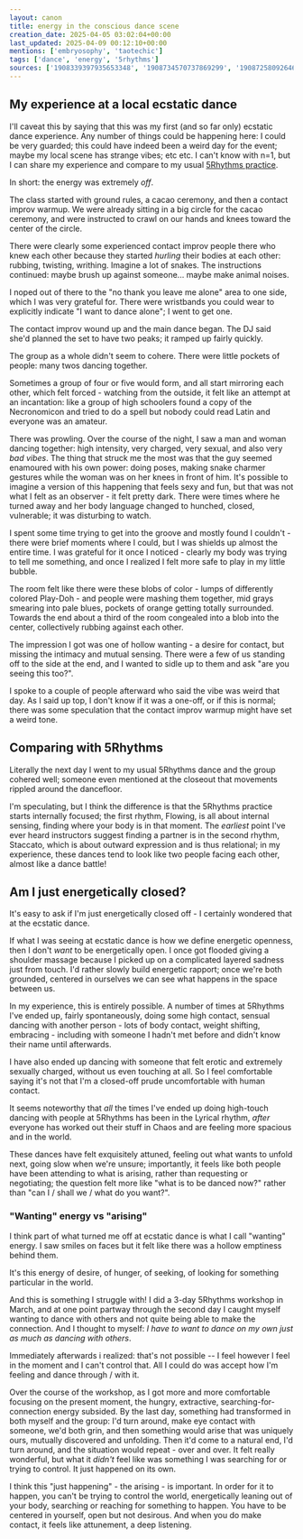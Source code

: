 ```yaml
---
layout: canon
title: energy in the conscious dance scene
creation_date: 2025-04-05 03:02:04+00:00
last_updated: 2025-04-09 00:12:10+00:00
mentions: ['embryosophy', 'taotechic']
tags: ['dance', 'energy', '5rhythms']
sources: ['1908339397935653348', '1908734570737869299', '1908725809264673092']
---
```


## My experience at a local ecstatic dance

I'll caveat this by saying that this was my first (and so far only) ecstatic dance experience. Any number of things could be happening here: I could be very guarded; this could have indeed been a weird day for the event; maybe my local scene has strange vibes; etc etc. I can't know with n=1, but I can share my experience and compare to my usual [5Rhythms practice](../intro-to-5rhythms).

In short: the energy was extremely _off_.

The class started with ground rules, a cacao ceremony, and then a contact improv warmup. We were already sitting in a big circle for the cacao ceremony, and were instructed to crawl on our hands and knees toward the center of the circle.

There were clearly some experienced contact improv people there who knew each other because they started _hurling_ their bodies at each other: rubbing, twisting, writhing. Imagine a lot of snakes. The instructions continued: maybe brush up against someone... maybe make animal noises.

I noped out of there to the "no thank you leave me alone" area to one side, which I was very grateful for. There were wristbands you could wear to explicitly indicate "I want to dance alone"; I went to get one.

The contact improv wound up and the main dance began. The DJ said she'd planned the set to have two peaks; it ramped up fairly quickly.

The group as a whole didn't seem to cohere. There were little pockets of people: many twos dancing together.

Sometimes a group of four or five would form, and all start mirroring each other, which felt forced - watching from the outside, it felt like an attempt at an incantation: like a group of high schoolers found a copy of the Necronomicon and tried to do a spell but nobody could read Latin and everyone was an amateur.

There was prowling. Over the course of the night, I saw a man and woman dancing together: high intensity, very charged, very sexual, and also very _bad vibes_. The thing that struck me the most was that the guy seemed enamoured with his own power: doing poses, making snake charmer gestures while the woman was on her knees in front of him. It's possible to imagine a version of this happening that feels sexy and fun, but that was not what I felt as an observer - it felt pretty dark. There were times where he turned away and her body language changed to hunched, closed, vulnerable; it was disturbing to watch.

I spent some time trying to get into the groove and mostly found I couldn't - there were brief moments where I could, but I was shields up almost the entire time. I was grateful for it once I noticed - clearly my body was trying to tell me something, and once I realized I felt more safe to play in my little bubble.

The room felt like there were these blobs of color - lumps of differently colored Play-Doh - and people were mashing them together, mid grays smearing into pale blues, pockets of orange getting totally surrounded. Towards the end about a third of the room congealed into a blob into the center, collectively rubbing against each other.

The impression I got was one of hollow wanting - a desire for contact, but missing the intimacy and mutual sensing. There were a few of us standing off to the side at the end, and I wanted to sidle up to them and ask "are you seeing this too?".

I spoke to a couple of people afterward who said the vibe was weird that day. As I said up top, I don't know if it was a one-off, or if this is normal; there was some speculation that the contact improv warmup might have set a weird tone.

## Comparing with 5Rhythms

Literally the next day I went to my usual 5Rhythms dance and the group cohered well; someone even mentioned at the closeout that movements rippled around the dancefloor.

I'm speculating, but I think the difference is that the 5Rhythms practice starts internally focused; the first rhythm, Flowing, is all about internal sensing, finding where your body is in that moment. The _earliest_ point I've ever heard instructors suggest finding a partner is in the second rhythm, Staccato, which is about outward expression and is thus relational; in my experience, these dances tend to look like two people facing each other, almost like a dance battle!

## Am I just energetically closed?

It's easy to ask if I'm just energetically closed off - I certainly wondered that at the ecstatic dance.

If what I was seeing at ecstatic dance is how we define energetic openness, then I don't _want_ to be energetically open. I once got flooded giving a shoulder massage because I picked up on a complicated layered sadness just from touch. I'd rather slowly build energetic rapport; once we're both grounded, centered in ourselves we can see what happens in the space between us.

In my experience, this is entirely possible. A number of times at 5Rhythms I've ended up, fairly spontaneously, doing some high contact, sensual dancing with another person - lots of body contact, weight shifting, embracing - including with someone I hadn't met before and didn't know their name until afterwards.

I have also ended up dancing with someone that felt erotic and extremely sexually charged, without us even touching at all. So I feel comfortable saying it's not that I'm a closed-off prude uncomfortable with human contact.

It seems noteworthy that _all_ the times I've ended up doing high-touch dancing with people at 5Rhythms has been in the Lyrical rhythm, _after_ everyone has worked out their stuff in Chaos and are feeling more spacious and in the world.

These dances have felt exquisitely attuned, feeling out what wants to unfold next, going slow when we're unsure; importantly, it feels like both people have been attending to what is arising, rather than requesting or negotiating; the question felt more like "what is to be danced now?" rather than "can I / shall we / what do you want?".

### "Wanting" energy vs "arising"

I think part of what turned me off at ecstatic dance is what I call "wanting" energy. I saw smiles on faces but it felt like there was a hollow emptiness behind them.

It's this energy of desire, of hunger, of seeking, of looking for something particular in the world.

And this is something I struggle with! I did a 3-day 5Rhythms workshop in March, and at one point partway through the second day I caught myself wanting to dance with others and not quite being able to make the connection. And I thought to myself: _I have to want to dance on my own just as much as dancing with others_.

Immediately afterwards i realized: that's not possible -- I feel however I feel in the moment and I can't control that. All I could do was accept how I'm feeling and dance through / with it.

Over the course of the workshop, as I got more and more comfortable focusing on the present moment, the hungry, extractive, searching-for-connection energy subsided. By the last day, something had transformed in both myself and the group: I'd turn around, make eye contact with someone, we'd both grin, and then something would arise that was uniquely ours, mutually discovered and unfolding. Then it'd come to a natural end, I'd turn around, and the situation would repeat - over and over. It felt really wonderful, but what it _didn't_ feel like was something I was searching for or trying to control. It just happened on its own.

I think this "just happening" - the arising - is important. In order for it to happen, you can't be trying to control the world, energetically leaning out of your body, searching or reaching for something to happen. You have to be centered in yourself, open but not desirous. And when you do make contact, it feels like attunement, a deep listening.
